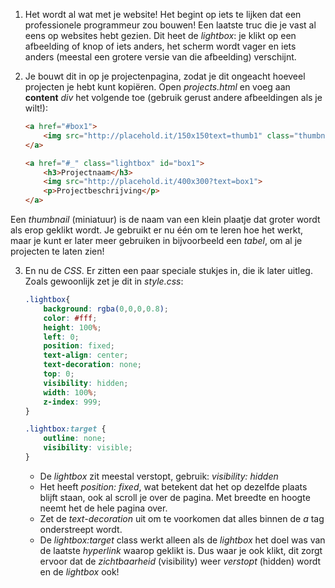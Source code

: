 1. Het wordt al wat met je website! Het begint op iets te lijken dat een professionele programmeur zou bouwen! Een laatste truc die je vast al eens op websites hebt gezien. Dit heet de *lightbox*: je klikt op een afbeelding of knop of iets anders, het scherm wordt vager en iets anders (meestal een grotere versie van die afbeelding) verschijnt.

2. Je bouwt dit in op je projectenpagina, zodat je dit ongeacht hoeveel projecten je hebt kunt kopiëren. Open *projects.html* en voeg aan **content** *div* het volgende toe (gebruik gerust andere afbeeldingen als je wilt!):
    ```html
    <a href="#box1">
        <img src="http://placehold.it/150x150text=thumb1" class="thumbnail">
    </a>

    <a href="#_" class="lightbox" id="box1">
        <h3>Projectnaam</h3>
        <img src="http://placehold.it/400x300?text=box1">
        <p>Projectbeschrijving</p>
    </a>
    ```
  Een *thumbnail* (miniatuur) is de naam van een klein plaatje dat groter wordt als erop geklikt wordt. Je gebruikt er nu één om te leren hoe het werkt, maar je kunt er later meer gebruiken in bijvoorbeeld een *tabel*, om al je projecten te laten zien!

3. En nu de *CSS*. Er zitten een paar speciale stukjes in, die ik later uitleg. Zoals gewoonlijk zet je dit in *style.css*:

    ```css
    .lightbox{
        background: rgba(0,0,0,0.8);
        color: #fff;
        height: 100%;
        left: 0;
        position: fixed;
        text-align: center;
        text-decoration: none;
        top: 0;
        visibility: hidden;
        width: 100%;
        z-index: 999;
    }

    .lightbox:target {
        outline: none;
        visibility: visible;
    }
    ```
    * De *lightbox* zit meestal verstopt, gebruik: *visibility: hidden*
    * Het heeft *position: fixed*, wat betekent dat het op dezelfde plaats blijft staan, ook al scroll je over de pagina. Met breedte en hoogte neemt het de hele pagina over.
    * Zet de *text-decoration* uit om te voorkomen dat alles binnen de *a* tag onderstreept wordt.
    * De *lightbox:target* class werkt alleen als de *lightbox* het doel was van de laatste *hyperlink* waarop geklikt is. Dus waar je ook klikt, dit zorgt ervoor dat de *zichtbaarheid* (visibility) weer *verstopt* (hidden) wordt en de *lightbox* ook!
